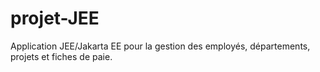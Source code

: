# projet-JEE
Application JEE/Jakarta EE pour la gestion des employés, départements, projets et fiches de paie.
